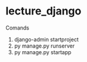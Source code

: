 # lecture_django
Comands
1. django-admin startproject <name>
2. py manage.py runserver
3. py manage.py startapp <name>
